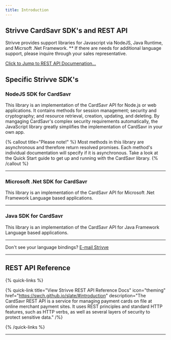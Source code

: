 ```yaml
---
title: Introduction
---
```


## Strivve CardSavr SDK's and REST API

Strivve provides support libraries for Javascript via NodeJS, Java Runtime, and Micrsoft .Net Framework. \*\* If there are needs for additional language support, please inquire through your sales representative.

[Click to Jump to REST API Documenation...](https://swch.github.io/slate/#introduction)

## Specific Strivve SDK's

### NodeJS SDK for CardSavr

This library is an implementation of the CardSavr API for Node.js or web applications. It contains methods for session management; security and cryptography; and resource retrieval, creation, updating, and deleting. By mangaging CardSavr's complex security requirements automatically, the JavaScript library greatly simplifies the implementation of CardSavr in your own app.

{% callout title="Please note!" %}
Most methods in this library are asynchronous and therefore return resolved promises. Each method's individual documentation will specify if it is asynchronous. Take a look at the Quick Start guide to get up and running with the CardSavr library.
{% /callout %}

---

### Microsoft \.Net SDK for CardSavr

This library is an implementation of the CardSavr API for Microsoft .Net Framework Language based applications.

---

### Java SDK for CardSavr

This library is an implementation of the CardSavr API for Java Framework Language based applications.

---

Don't see your language bindings? [E-mail Strivve](mailto:support@strivve.com)

---

## REST API Reference

{% quick-links %}

{% quick-link title="View Strivve REST API Reference Docs" icon="theming" href="https://swch.github.io/slate/#introduction" description="The CardSavr REST API is a service for managing payment cards on file at online merchant payment sites. It uses REST principles and standard HTTP features, such as HTTP verbs, as well as several layers of security to protect sensitive data." /%}

{% /quick-links %}

---
